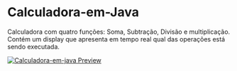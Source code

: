 # Calculadora-em-Java

Calculadora com quatro funções: Soma, Subtração, Divisão e multiplicação.
Contém um display que apresenta em tempo real qual das operações está sendo executada.

[![Calculadora-em-java Preview](./Captura_de_tela_1.png)](https://miladnia.github.io/KeysVST/examples/virtualpiano.html)
